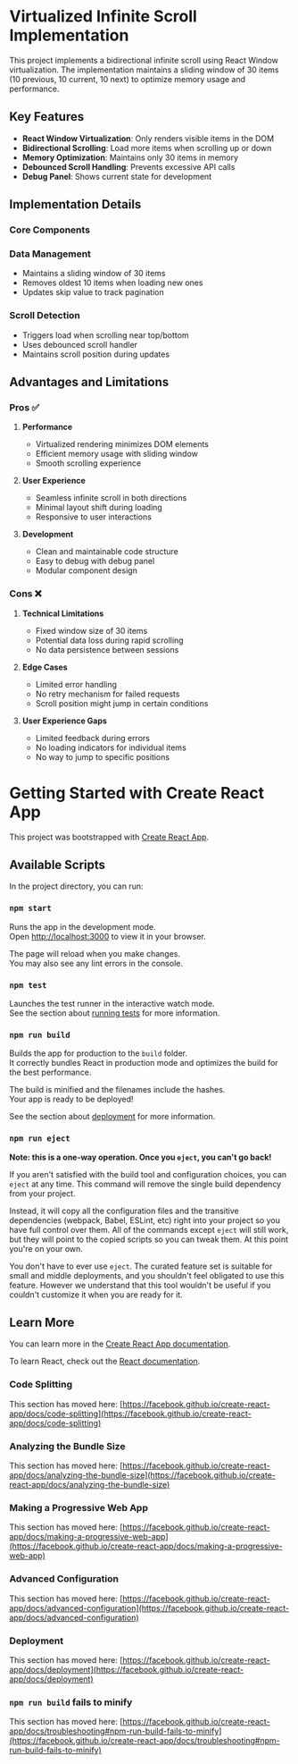 # Virtualized Infinite Scroll Implementation

This project implements a bidirectional infinite scroll using React Window virtualization. The implementation maintains a sliding window of 30 items (10 previous, 10 current, 10 next) to optimize memory usage and performance.

## Key Features

- **React Window Virtualization**: Only renders visible items in the DOM
- **Bidirectional Scrolling**: Load more items when scrolling up or down
- **Memory Optimization**: Maintains only 30 items in memory
- **Debounced Scroll Handling**: Prevents excessive API calls
- **Debug Panel**: Shows current state for development

## Implementation Details

### Core Components


### Data Management
- Maintains a sliding window of 30 items
- Removes oldest 10 items when loading new ones
- Updates skip value to track pagination

### Scroll Detection
- Triggers load when scrolling near top/bottom
- Uses debounced scroll handler
- Maintains scroll position during updates

## Advantages and Limitations

### Pros ✅

1. **Performance**
   - Virtualized rendering minimizes DOM elements
   - Efficient memory usage with sliding window
   - Smooth scrolling experience

2. **User Experience**
   - Seamless infinite scroll in both directions
   - Minimal layout shift during loading
   - Responsive to user interactions

3. **Development**
   - Clean and maintainable code structure
   - Easy to debug with debug panel
   - Modular component design

### Cons ❌

1. **Technical Limitations**
   - Fixed window size of 30 items
   - Potential data loss during rapid scrolling
   - No data persistence between sessions

2. **Edge Cases**
   - Limited error handling
   - No retry mechanism for failed requests
   - Scroll position might jump in certain conditions

3. **User Experience Gaps**
   - Limited feedback during errors
   - No loading indicators for individual items
   - No way to jump to specific positions



# Getting Started with Create React App

This project was bootstrapped with [Create React App](https://github.com/facebook/create-react-app).

## Available Scripts

In the project directory, you can run:

### `npm start`

Runs the app in the development mode.\
Open [http://localhost:3000](http://localhost:3000) to view it in your browser.

The page will reload when you make changes.\
You may also see any lint errors in the console.

### `npm test`

Launches the test runner in the interactive watch mode.\
See the section about [running tests](https://facebook.github.io/create-react-app/docs/running-tests) for more information.

### `npm run build`

Builds the app for production to the `build` folder.\
It correctly bundles React in production mode and optimizes the build for the best performance.

The build is minified and the filenames include the hashes.\
Your app is ready to be deployed!

See the section about [deployment](https://facebook.github.io/create-react-app/docs/deployment) for more information.

### `npm run eject`

**Note: this is a one-way operation. Once you `eject`, you can't go back!**

If you aren't satisfied with the build tool and configuration choices, you can `eject` at any time. This command will remove the single build dependency from your project.

Instead, it will copy all the configuration files and the transitive dependencies (webpack, Babel, ESLint, etc) right into your project so you have full control over them. All of the commands except `eject` will still work, but they will point to the copied scripts so you can tweak them. At this point you're on your own.

You don't have to ever use `eject`. The curated feature set is suitable for small and middle deployments, and you shouldn't feel obligated to use this feature. However we understand that this tool wouldn't be useful if you couldn't customize it when you are ready for it.

## Learn More

You can learn more in the [Create React App documentation](https://facebook.github.io/create-react-app/docs/getting-started).

To learn React, check out the [React documentation](https://reactjs.org/).

### Code Splitting

This section has moved here: [https://facebook.github.io/create-react-app/docs/code-splitting](https://facebook.github.io/create-react-app/docs/code-splitting)

### Analyzing the Bundle Size

This section has moved here: [https://facebook.github.io/create-react-app/docs/analyzing-the-bundle-size](https://facebook.github.io/create-react-app/docs/analyzing-the-bundle-size)

### Making a Progressive Web App

This section has moved here: [https://facebook.github.io/create-react-app/docs/making-a-progressive-web-app](https://facebook.github.io/create-react-app/docs/making-a-progressive-web-app)

### Advanced Configuration

This section has moved here: [https://facebook.github.io/create-react-app/docs/advanced-configuration](https://facebook.github.io/create-react-app/docs/advanced-configuration)

### Deployment

This section has moved here: [https://facebook.github.io/create-react-app/docs/deployment](https://facebook.github.io/create-react-app/docs/deployment)

### `npm run build` fails to minify

This section has moved here: [https://facebook.github.io/create-react-app/docs/troubleshooting#npm-run-build-fails-to-minify](https://facebook.github.io/create-react-app/docs/troubleshooting#npm-run-build-fails-to-minify)



